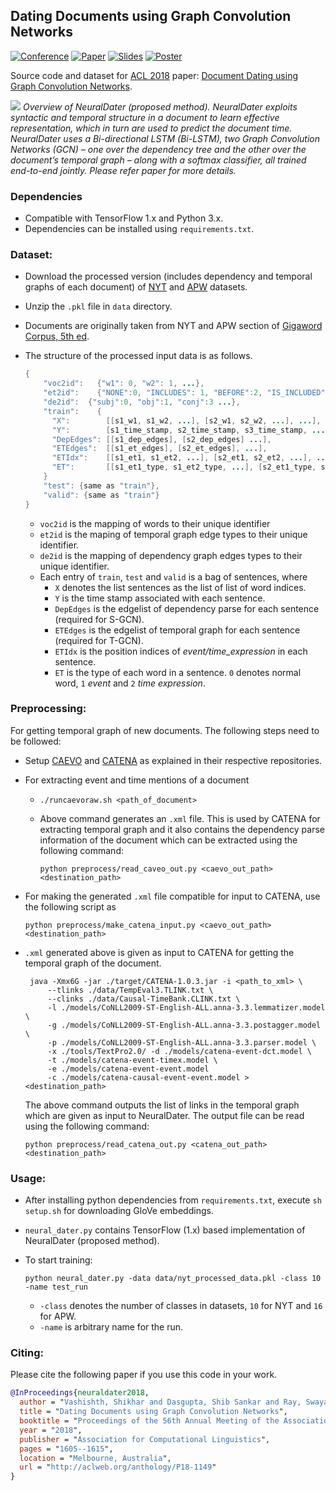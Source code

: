## Dating Documents using Graph Convolution Networks

[![Conference](http://img.shields.io/badge/ACL-2018-4b44ce.svg)](https://www.aclweb.org/anthology/P18-1149/)
[![Paper](http://img.shields.io/badge/paper-arxiv.1902.00175-B31B1B.svg)](https://arxiv.org/abs/1902.00175)
[![Slides](http://img.shields.io/badge/slides-pdf-green.svg)](https://shikhar-vashishth.github.io/assets/pdf/slides_neuraldater.pdf)
[![Poster](http://img.shields.io/badge/poster-pdf-blue.svg)](https://shikhar-vashishth.github.io/assets/pdf/neuraldater_poster.pdf)


Source code and dataset for [ACL 2018](http://acl2018.org) paper: [Document Dating using Graph Convolution Networks](http://malllabiisc.github.io/publications/papers/neuraldater_acl18.pdf).

![](https://raw.githubusercontent.com/malllabiisc/NeuralDater/master/overview.png)
*Overview of NeuralDater (proposed method). NeuralDater exploits syntactic and temporal structure in a document to learn effective representation, which in turn are used to predict the document time. NeuralDater uses a Bi-directional LSTM (Bi-LSTM), two Graph Convolution Networks (GCN) – one over the dependency tree and the other over the document’s temporal graph – along with a softmax classifier, all trained end-to-end jointly. Please refer paper for more details.*
### Dependencies

* Compatible with TensorFlow 1.x and Python 3.x.
* Dependencies can be installed using `requirements.txt`.


### Dataset:

* Download the processed version (includes dependency and temporal graphs of each document) of [NYT](https://drive.google.com/open?id=1LcVaaffnW2ivnRTAVDiioYNXGtfSKvRy) and [APW](https://drive.google.com/open?id=1V0eUJTOA3f3AhLIenubDcmcGs6bB0EA7) datasets.

* Unzip the `.pkl` file in `data` directory.

* Documents are originally taken from NYT and APW section of [Gigaword Corpus, 5th ed](https://catalog.ldc.upenn.edu/ldc2011t07).

* The structure of the processed input data is as follows.

  ```java
  {
      "voc2id":   {"w1": 0, "w2": 1, ...},
      "et2id":    {"NONE":0, "INCLUDES": 1, "BEFORE":2, "IS_INCLUDED":3 ...},
      "de2id":	{"subj":0, "obj":1, "conj":3 ...},
      "train":    {
        "X":        [[s1_w1, s1_w2, ...], [s2_w1, s2_w2, ...], ...],
        "Y":        [s1_time_stamp, s2_time_stamp, s3_time_stamp, ...],
        "DepEdges": [[s1_dep_edges], [s2_dep_edges] ...],
        "ETEdges":  [[s1_et_edges], [s2_et_edges], ...],
        "ETIdx":    [[s1_et1, s1_et2, ...], [s2_et1, s2_et2, ...], ...],
        "ET":       [[s1_et1_type, s1_et2_type, ...], [s2_et1_type, s2_et2_type, ...], ...],
      }
      "test": {same as "train"},
      "valid": {same as "train"}
  }
  ```

    * `voc2id` is the mapping of words to their unique identifier
    * `et2id` is the maping of temporal graph edge types to their unique identifier.
    * `de2id` is the mapping of dependency graph edges types to their unique identifier.
    * Each entry of `train`, `test` and `valid` is a bag of sentences, where
      * `X` denotes the list sentences as the list of list of word indices.
      * `Y` is the time stamp associated with each sentence.
      * `DepEdges` is the edgelist of dependency parse for each sentence (required for S-GCN).
      * `ETEdges` is the edgelist of temporal graph for each sentence (required for T-GCN).
      * `ETIdx` is the position indices of *event/time_expression* in each sentence.
      * `ET` is the type of each word in a sentence. `0` denotes normal word, `1` *event* and `2` *time expression*. 

### Preprocessing:

For getting temporal graph of new documents. The following steps need to be followed:

- Setup [CAEVO](https://github.com/nchambers/caevo) and [CATENA](https://github.com/paramitamirza/CATENA) as explained in their respective repositories.

- For extracting event and time mentions of a document

  - `./runcaevoraw.sh <path_of_document>`

  - Above command generates an `.xml` file. This is used by CATENA for extracting temporal graph and it also contains the dependency parse information of the document which can be extracted using the following command:

    ```shell
    python preprocess/read_caveo_out.py <caevo_out_path> <destination_path>
    ```

- For making the generated `.xml` file compatible for input to CATENA, use the following script as

  ```shell
  python preprocess/make_catena_input.py <caevo_out_path> <destination_path>
  ```

- `.xml` generated above is given as input to CATENA for getting the temporal graph of the document. 

   ```shell
    java -Xmx6G -jar ./target/CATENA-1.0.3.jar -i <path_to_xml> \
    	--tlinks ./data/TempEval3.TLINK.txt \
    	--clinks ./data/Causal-TimeBank.CLINK.txt \
    	-l ./models/CoNLL2009-ST-English-ALL.anna-3.3.lemmatizer.model \
    	-g ./models/CoNLL2009-ST-English-ALL.anna-3.3.postagger.model \
    	-p ./models/CoNLL2009-ST-English-ALL.anna-3.3.parser.model \
    	-x ./tools/TextPro2.0/ -d ./models/catena-event-dct.model \
    	-t ./models/catena-event-timex.model \
    	-e ./models/catena-event-event.model 
    	-c ./models/catena-causal-event-event.model > <destination_path>
   ```

   The above command outputs the list of links in the temporal graph which are given as input to NeuralDater. The output file can be read using the following command:

   ```shell
   python preprocess/read_catena_out.py <catena_out_path> <destination_path>
   ```

    

### Usage:

* After installing python dependencies from `requirements.txt`, execute `sh setup.sh` for downloading GloVe embeddings.

* `neural_dater.py` contains TensorFlow (1.x) based implementation of NeuralDater (proposed method). 
* To start training: 
  ```shell
  python neural_dater.py -data data/nyt_processed_data.pkl -class 10 -name test_run
  ```

  * `-class` denotes the number of classes in datasets,  `10` for NYT and `16` for APW.
  * `-name` is arbitrary name for the run.


### Citing:
Please cite the following paper if you use this code in your work.

```bibtex
@InProceedings{neuraldater2018,
  author = "Vashishth, Shikhar and Dasgupta, Shib Sankar and Ray, Swayambhu Nath and Talukdar, Partha",
  title = "Dating Documents using Graph Convolution Networks",
  booktitle = "Proceedings of the 56th Annual Meeting of the Association for Computational Linguistics (Volume 1: Long Papers)",
  year = "2018",
  publisher = "Association for Computational Linguistics",
  pages = "1605--1615",
  location = "Melbourne, Australia",
  url = "http://aclweb.org/anthology/P18-1149"
}
```
